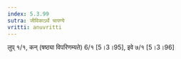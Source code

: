 ```yaml
---
index: 5.3.99
sutra: जीविकाऽर्थे चापण्ये
vritti: anuvritti
---
```


लुप् १/१,  कन् (षष्ठ्या विपरिणम्यते) 6/१ [5।3।95], इवे ७/१  [5।3।96]